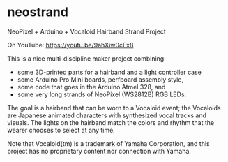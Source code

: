 # neostrand
NeoPixel + Arduino + Vocaloid Hairband Strand Project

On YouTube:  https://youtu.be/9ahXiw0cFx8

This is a nice multi-discipline maker project combining:

* some 3D-printed parts for a hairband and a light controller case
* some Arduino Pro Mini boards, perfboard assembly style,
* some code that goes in the Arduino Atmel 328, and
* some very long strands of NeoPixel (WS2812B) RGB LEDs.

The goal is a hairband that can be worn to a Vocaloid event;
the Vocaloids are Japanese animated characters with synthesized
vocal tracks and visuals.  The lights on the hairband match the
colors and rhythm that the wearer chooses to select at any time.

Note that Vocaloid(tm) is a trademark of Yamaha Corporation, and
this project has no proprietary content nor connection with Yamaha.

